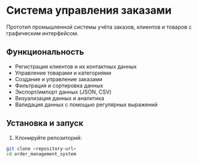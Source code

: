 # Система управления заказами

Прототип промышленной системы учёта заказов, клиентов и товаров с графическим интерфейсом.

## Функциональность

- Регистрация клиентов и их контактных данных
- Управление товарами и категориями
- Создание и управление заказами
- Фильтрация и сортировка данных
- Экспорт/импорт данных (JSON, CSV)
- Визуализация данных и аналитика
- Валидация данных с помощью регулярных выражений

## Установка и запуск

1. Клонируйте репозиторий:
```bash
git clone <repository-url>
cd order_management_system